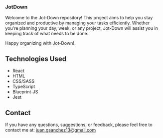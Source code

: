 ### JotDown

Welcome to the Jot-Down repository! This project aims to help you stay organized and productive by managing your tasks efficiently. Whether you're planning your day, week, or any project, Jot-Down will assist you in keeping track of what needs to be done.

Happy organizing with Jot-Down!

## Technologies Used

- React
- HTML
- CSS/SASS
- TypeScript
- Blueprint-JS
- Jest

## Contact

If you have any questions, suggestions, or feedback, please feel free to contact me at: juan.gsanchez13@gmail.com
